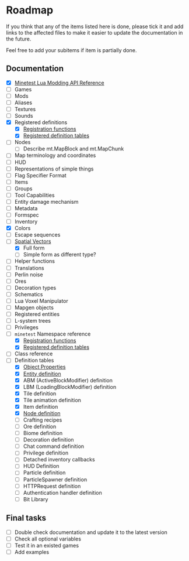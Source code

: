 # Roadmap

If you think that any of the items listed here is done, please tick it and add
links to the affected files to make it easier to update the documentation in the
future.

Feel free to add your subitems if item is partially done.

## Documentation

- [x] [Minetest Lua Modding API Reference](common/minetest.lua)
- [ ] Games
- [ ] Mods
- [ ] Aliases
- [ ] Textures
- [ ] Sounds
- [x] Registered definitions
  - [x] [Registration functions](ssm/register.lua)
  - [x] [Registered definition tables](ssm/registered.lua)
- [ ] Nodes
  - [ ] Describe mt.MapBlock and mt.MapChunk
- [ ] Map terminology and coordinates
- [ ] HUD
- [ ] Representations of simple things
- [ ] Flag Specifier Format
- [ ] Items
- [ ] Groups
- [ ] Tool Capabilities
- [ ] Entity damage mechanism
- [ ] Metadata
- [ ] Formspec
- [ ] Inventory
- [x] Colors
- [ ] Escape sequences
- [ ] [Spatial Vectors](common/vector.lua)
  - [x] Full form
  - [ ] Simple form as different type?
- [ ] Helper functions
- [ ] Translations
- [ ] Perlin noise
- [ ] Ores
- [ ] Decoration types
- [ ] Schematics
- [ ] Lua Voxel Manipulator
- [ ] Mapgen objects
- [ ] Registered entities
- [ ] L-system trees
- [ ] Privileges
- [ ] `minetest` Namespace reference
  - [x] [Registration functions](ssm/register.lua)
  - [x] [Registered definition tables](ssm/registered.lua)
- [ ] Class reference
- [ ] Definition tables
  - [x] [Object Properties](ssm/definitions/object.lua)
  - [x] [Entity definition](ssm/definitions/entity.lua)
  - [x] ABM (ActiveBlockModifier) definition
  - [x] LBM (LoadingBlockModifier) definition
  - [x] Tile definition
  - [x] Tile animation definition
  - [x] Item definition
  - [x] [Node definition](ssm/definitions/node.lua)
  - [ ] Crafting recipes
  - [ ] Ore definition
  - [ ] Biome definition
  - [ ] Decoration definition
  - [ ] Chat command definition
  - [ ] Privilege definition
  - [ ] Detached inventory callbacks
  - [ ] HUD Definition
  - [ ] Particle definition
  - [ ] ParticleSpawner definition
  - [ ] HTTPRequest definition
  - [ ] Authentication handler definition
  - [ ] Bit Library

## Final tasks

- [ ] Double check documentation and update it to the latest version
- [ ] Check all optional variables
- [ ] Test it in an existed games
- [ ] Add examples
